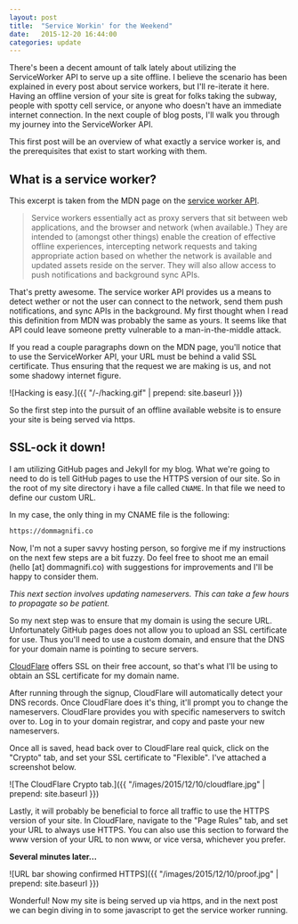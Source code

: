 ```yaml
---
layout: post
title:  "Service Workin' for the Weekend"
date:   2015-12-20 16:44:00
categories: update
---
```


There's been a decent amount of talk lately about utilizing the ServiceWorker API to serve up a site offline. I believe the scenario has been explained in every post about service workers, but I'll re-iterate it here. Having an offline version of your site is great for folks taking the subway, people with spotty cell service, or anyone who doesn't have an immediate internet connection. In the next couple of blog posts, I'll walk you through my journey into the ServiceWorker API.

This first post will be an overview of what exactly a service worker is, and the prerequisites that exist to start working with them.

What is a service worker?
---

This excerpt is taken from the MDN page on the [service worker API](https://developer.mozilla.org/en-US/docs/Web/API/Service_Worker_API).

> Service workers essentially act as proxy servers that sit between web applications, and the browser and network (when available.) They are intended to (amongst other things) enable the creation of effective offline experiences, intercepting network requests and taking appropriate action based on whether the network is available and updated assets reside on the server. They will also allow access to push notifications and background sync APIs.

That's pretty awesome. The service worker API provides us a means to detect wether or not the user can connect to the network, send them push notifications, and sync APIs in the background. My first thought when I read this definition from MDN was probably the same as yours. It seems like that API could leave someone pretty vulnerable to a man-in-the-middle attack.

If you read a couple paragraphs down on the MDN page, you'll notice that to use the ServiceWorker API, your URL must be behind a valid SSL certificate. Thus ensuring that the request we are making is us, and not some shadowy internet figure.

![Hacking is easy.]({{ "/-/hacking.gif" | prepend: site.baseurl }})

So the first step into the pursuit of an offline available website is to ensure your site is being served via https.

SSL-ock it down!
---

I am utilizing GitHub pages and Jekyll for my blog. What we're going to need to do is tell GitHub pages to use the HTTPS version of our site. So in the root of my site directory i have a file called `CNAME`. In that file we need to define our custom URL.

In my case, the only thing in my CNAME file is the following:

```html
https://dommagnifi.co
```

Now, I'm not a super savvy hosting person, so forgive me if my instructions on the next few steps are a bit fuzzy. Do feel free to shoot me an email (hello [at] dommagnifi.co) with suggestions for improvements and I'll be happy to consider them.

*This next section involves updating nameservers. This can take a few hours to propagate so be patient.*

So my next step was to ensure that my domain is using the secure URL. Unfortunately GitHub pages does not allow you to upload an SSL certificate for use. Thus you'll need to use a custom domain, and ensure that the DNS for your domain name is pointing to secure servers.

[CloudFlare](https://www.cloudflare.com/) offers SSL on their free account, so that's what I'll be using to obtain an SSL certificate for my domain name.

After running through the signup, CloudFlare will automatically detect your DNS records. Once CloudFlare does it's thing, it'll prompt you to change the nameservers. CloudFlare provides you with specific nameservers to switch over to. Log in to your domain registrar, and copy and paste your new nameservers.

Once all is saved, head back over to CloudFlare real quick, click on the "Crypto" tab, and set your SSL certificate to "Flexible". I've attached a screenshot below.

![The CloudFlare Crypto tab.]({{ "/images/2015/12/10/cloudflare.jpg" | prepend: site.baseurl }})

Lastly, it will probably be beneficial to force all traffic to use the HTTPS version of your site. In CloudFlare, navigate to the "Page Rules" tab, and set your URL to always use HTTPS. You can also use this section to forward the www version of your URL to non www, or vice versa, whichever you prefer.

**Several minutes later...**

![URL bar showing confirmed HTTPS]({{ "/images/2015/12/10/proof.jpg" | prepend: site.baseurl }})

Wonderful! Now my site is being served up via https, and in the next post we can begin diving in to some javascript to get the service worker running.